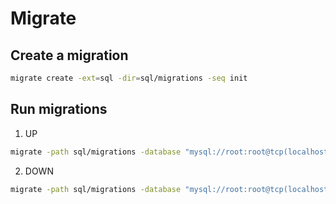 # Migrate

## Create a migration
```bash
migrate create -ext=sql -dir=sql/migrations -seq init
```

## Run migrations 
1. UP
```bash
migrate -path sql/migrations -database "mysql://root:root@tcp(localhost:3306)/courses" -verbose up
```
2. DOWN
```bash
migrate -path sql/migrations -database "mysql://root:root@tcp(localhost:3306)/courses" -verbose down
```